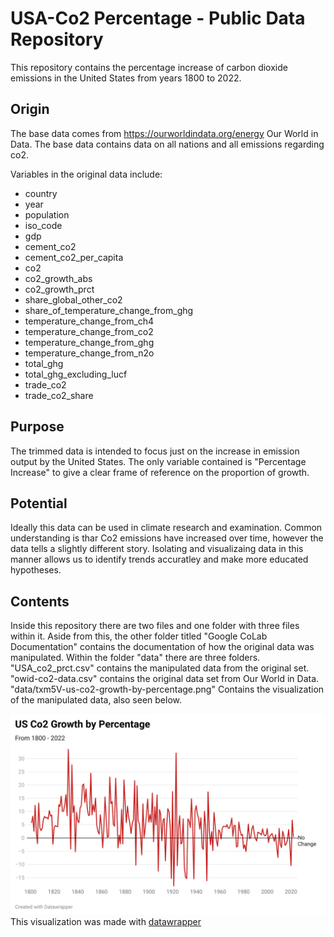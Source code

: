 # USA-Co2 Percentage - Public Data Repository
This repository contains the percentage increase of carbon dioxide emissions in the United States from years 1800 to 2022.

## Origin
The base data comes from https://ourworldindata.org/energy Our World in Data. The base data contains data on all nations and all emissions regarding co2. 

Variables in the original data include:
* country
* year
* population
* iso_code
* gdp
* cement_co2
* cement_co2_per_capita
* co2
* co2_growth_abs
* co2_growth_prct
* share_global_other_co2
* share_of_temperature_change_from_ghg
* temperature_change_from_ch4
* temperature_change_from_co2
* temperature_change_from_ghg
* temperature_change_from_n2o
* total_ghg
* total_ghg_excluding_lucf
* trade_co2
* trade_co2_share

## Purpose
The trimmed data is intended to focus just on the increase in emission output by the United States. The only variable contained is "Percentage Increase" to give a clear frame of reference on the proportion of growth.

## Potential
Ideally this data can be used in climate research and examination. Common understanding is thar Co2 emissions have increased over time, however the data tells a slightly different story. Isolating and visualizaing data in this manner allows us to identify trends accuratley and make more educated hypotheses.

## Contents
Inside this repository there are two files and one folder with three files within it. Aside from this, the other folder titled "Google CoLab Documentation" contains the documentation of how the original data was manipulated. Within the folder "data" there are three folders. "USA_co2_prct.csv" contains the manipulated data from the original set. "owid-co2-data.csv" contains the original data set from Our World in Data. "data/txm5V-us-co2-growth-by-percentage.png" Contains the visualization of the manipulated data, also seen below.

![data-viz](data/txm5V-us-co2-growth-by-percentage.png)
This visualization was made with [datawrapper](https://app.datawrapper.de/)
